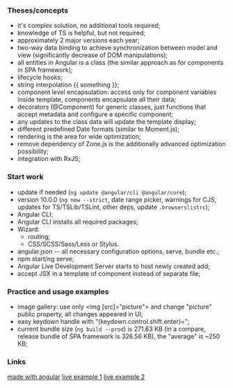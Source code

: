 ### Theses/concepts

- it's complex solution, no additional tools required;
- knowledge of TS is helpful, but not required;
- approximately 2 major versions each year;
- two-way data binding to achieve synchronization between model and view (significantly decrease of DOM manipulations);
- all entities in Angular is a class (the similar approach as for components in SPA framework);
- lifecycle hooks;
- string interpolation {{ something }};
- component level encapsulation: access only for component variables inside template, components encapsulate all their data;
- decorators (@Component) for generic classes, just functions that accept metadata and configure a specific component;
- any updates to the class data will update the template display;
- different predefined Date formats (similar to Moment.js);
- rendering is the area for wide optimization;
- remove dependency of Zone.js is the additionally advanced optimization possibility;
- integration with RxJS;

### Start work

- update if needed (`ng update @angular/cli @angular/core`);
- version 10.0.0 (`ng new --strict`, date range picker, warnings for CJS, updates for TS/TSLib/TSLint, other deps, update `.browserslistrc`);
- Angular CLI;
- Angular CLI installs all required packages;
- Wizard:
    - routing;
    - CSS/SCSS/Sass/Less or Stylus.
- angular.json -- all necessary configuration options, serve, bundle etc.;
- npm start/ng serve;
- Angular Live Development Server starts to host newly created add;
- accept JSX in a template of component instead of separate file;

### Practice and usage examples

- image gallery: use only <img [src]="picture"> and change "picture" public property, all changes appeared in UI;
- easy keydown handle with "(keydown.control.shift.enter)=";
- current bundle size (`ng build --prod`) is 271.63 KB (in a compare, release bundle of SPA framework is 326.56 KB), the "average" is ~250 KB;

### Links

[made with angular](https://www.madewithangular.com/)
[live example 1](https://stackblitz.com/angular/nknyovevygv)
[live example 2](https://stackblitz.com/angular/yongarnoxkq)
